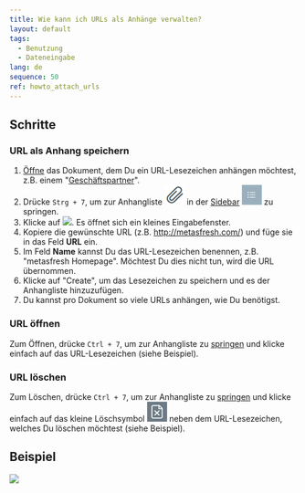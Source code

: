 ```yaml
---
title: Wie kann ich URLs als Anhänge verwalten?
layout: default
tags:
  - Benutzung
  - Dateneingabe
lang: de
sequence: 50
ref: howto_attach_urls
---
```


## Schritte

### URL als Anhang speichern
1. [Öffne](Menu) das Dokument, dem Du ein URL-Lesezeichen anhängen möchtest, z.B. einem "[Geschäftspartner](Neuer_Geschäftspartner)".
1. Drücke `Strg + 7`, um zur Anhangliste ![](assets/Attachment_clip.png) in der [Sidebar](SpringezuBelegen) ![](assets/Sidebar_Icon_WebUI.png) zu springen.
1. Klicke auf ![](assets/URL_hinzufügen.png). Es öffnet sich ein kleines Eingabefenster.
1. Kopiere die gewünschte URL (z.B. http://metasfresh.com/) und füge sie in das Feld **URL** ein.
1. Im Feld **Name** kannst Du das URL-Lesezeichen benennen, z.B. "metasfresh Homepage". Möchtest Du dies nicht tun, wird die URL übernommen.
1. Klicke auf "Create", um das Lesezeichen zu speichern und es der Anhangliste hinzuzufügen.
1. Du kannst pro Dokument so viele URLs anhängen, wie Du benötigst.

### URL öffnen
Zum Öffnen, drücke `Ctrl + 7`, um zur Anhangliste zu [springen](SpringezuBelegen) und klicke einfach auf das URL-Lesezeichen (siehe Beispiel).

### URL löschen
Zum Löschen, drücke `Ctrl + 7`, um zur Anhangliste zu [springen](SpringezuBelegen) und klicke einfach auf das kleine Löschsymbol ![](assets/delete_icon.png) neben dem URL-Lesezeichen, welches Du löschen möchtest (siehe Beispiel).

## Beispiel

![](assets/URL_als_Anhang_verwalten.gif)
